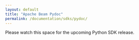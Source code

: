 ```yaml
---
layout: default
title: "Apache Beam Pydoc"
permalink: /documentation/sdks/pydoc/
---
```

<!-- redirect_to: /documentation/sdks/pydoc/current/ -->

<!-- TODO: Remove the line below and uncomment the redirect above at time of release -->
Please watch this space for the upcoming Python SDK release.
